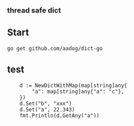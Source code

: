 
### thread safe dict

## Start
```
go get github.com/aadog/dict-go
```

## test
```
	d := NewDictWithMap(map[string]any{
		"a": map[string]any{"a": "c"},
	})
	d.Set("b", "xxx")
	d.Set("a", 22.343)
	fmt.Println(d.GetAny("a"))
```